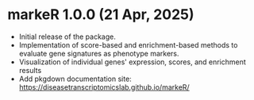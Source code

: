 # markeR 1.0.0 (21 Apr, 2025)

* Initial release of the package.
* Implementation of score-based and enrichment-based methods to evaluate gene signatures as phenotype markers.
* Visualization of individual genes' expression, scores, and enrichment results
* Add pkgdown documentation site: https://diseasetranscriptomicslab.github.io/markeR/
